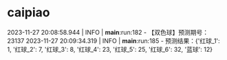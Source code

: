 # caipiao

2023-11-27 20:08:58.944 | INFO     | __main__:run:182 - 【双色球】预测期号：23137
2023-11-27 20:09:34.319 | INFO     | __main__:run:185 - 预测结果：{'红球_1': 1, '红球_2': 7, '红球_3': 8, '红球_4': 23, '红球_5': 25, '红球_6': 32, '蓝球': 12}
